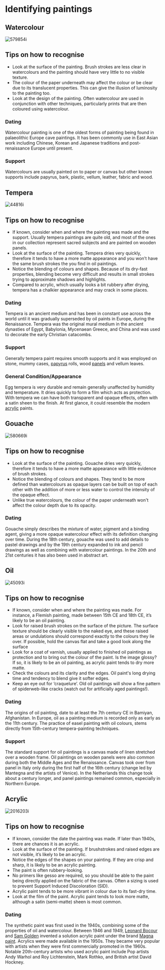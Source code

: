 # Identifying paintings

## Watercolour

![579854i](../../.gitbook/assets/watercolour-1.jpg)

## Tips on how to recognise

* Look at the surface of the painting. Brush strokes are less clear in watercolours and the painting should have very little to no visible texture.   
* The colour of the paper underneath may affect the colour or be clear due to its translucent properties. This can give the illusion of luminosity to the painting too.  
* Look at the design of the painting. Often watercolour are used in conjunction with other techniques, particularly prints that are then coloured using watercolour. 

### Dating 

Watercolour painting is one of the oldest forms of painting being found in palaeolithic Europe cave paintings. It has been commonly use in East Asian work including Chinese, Korean and Japanese traditions and post-renaissance Europe until present.     

### Support

Watercolours are usually painted on to paper or canvas but other known supports include papyrus, bark, plastic, vellum, leather, fabric and wood.

## Tempera

![44816i](../../.gitbook/assets/44816i.jpg)

## Tips on how to recognise

* If known, consider when and where the painting was made and the support. Usually tempera paintings are quite old, and most of the ones in our collection represent sacred subjects and are painted on wooden panels.   
* Look at the surface of the painting. Tempera dries very quickly, therefore it tends to have a more matte appearance and you won’t have the same brush strokes the you find in oil paintings.
* Notice the blending of colours and shapes. Because of its dry-fast properties, blending become very difficult and results in small strokes trying to approximate shadows and highlights.
* Compared to acrylic, which usually looks a bit rubbery after drying, tempera has a chalkier appearance and may crack in some places.

### Dating 

Tempera is an ancient medium and has been in constant use across the world until it was gradually superseded by oil paints in Europe, during the Renaissance. Tempera was the original mural medium in the ancient dynasties of Egypt, Babylonia, Mycenaean Greece, and China and was used to decorate the early Christian catacombs.

### Support

Generally tempera paint requires smooth supports and it was employed on stone, mummy cases, [papyrus](https://www.britannica.com/topic/papyrus-writing-material) rolls, wood [panels](https://www.britannica.com/art/panel-painting) and vellum leaves.

### General Condition/Appearance

Egg tempera is very durable and remain generally unaffected by humidity and temperature. It dries quickly to form a film which acts as protection. With tempera we can have both transparent and opaque effects, often with a satin sheen to the finish. At first glance, it could resemble the modern [acrylic](https://www.britannica.com/art/acrylic-painting) paints.

## Gouache

![580669i](../../.gitbook/assets/gouache-1.jpg)

## Tips on how to recognise

* Look at the surface of the painting. Gouache dries very quickly, therefore it tends to have a more matte appearance with little evidence of brush strokes.  
* Notice the blending of colours and shapes. They tend to be more defined than watercolours as opaque layers can be built on top of each other with the addition of more or less water to control the intensity of the opaque effect. 
* Unlike true watercolours, the colour of the paper underneath won't affect the colour depth due to its opacity. 

### Dating 

Gouache simply describes the mixture of water, pigment and a binding agent, giving a more opaque watercolour effect with its definition changing over time. During the 18th century, gouache was used to add details to pastel drawings and by the 19th century expanded to ink and pencil drawings as well as combining with watercolour paintings. In the 20th and 21st centuries it has also been used in abstract art. 

## Oil

![45093i](../../.gitbook/assets/45093i.jpg)

## Tips on how to recognise

*  If known, consider when and where the painting was made. For instance, a Flemish painting, made between 15th CE and 18th CE, it’s likely to be an oil painting.
* Look for raised brush strokes on the surface of the picture. The surface texture should be clearly visible to the naked eye, and these raised areas or undulations should correspond exactly to the colours they lie over. If possible, hold the canvas flat and take a good look along the surface
* Look for a coat of varnish, usually applied to finished oil paintings as protection and to bring out the colour of the paint. Is the image glossy? If so, it is likely to be an oil painting, as acrylic paint tends to dry more matte.
* Check the colours and its clarity and the edges. Oil paint's long drying time and tendency to blend give it softer edges.
* Keep an eye out for ‘craquelure’. Old oil paintings will show a fine pattern of spiderweb-like cracks \(watch out for artificially aged paintings!\).

### Dating 

The origins of oil painting, date to at least the 7th century CE in Bamiyan, Afghanistan. In Europe, oil as a painting medium is recorded only as early as the 11th century. The practice of easel painting with oil colours, stems directly from 15th-century tempera-painting techniques.

### Support

The standard support for oil paintings is a canvas made of linen stretched over a wooden frame. Oil paintings on wooden panels were also common during both the Middle Ages and the Renaissance. Canvas took over from panel in Italy only during the first half of the 16th century \(change led by Mantegna and the artists of Venice\). In the Netherlands this change took about a century longer, and panel paintings remained common, especially in Northern Europe.

## Acrylic 

![2016203i](../../.gitbook/assets/2016293i.png)

## Tips on how to recognise

*   If known, consider the date the painting was made. If later than 1940s, there are chances it is an acrylic.
* Look at the surface of the painting. If brushstrokes and raised edges are not visible, it’s likely to be an acrylic.
* Notice the edges of the shapes on your painting. If they are crisp and sharp, it is likely to be an acrylic painting.
* The paint is often rubbery-looking.
* No primers like gesso are required, so you should be able to the paint being directly applied on the fabric of the canvas. Often a sizing is used to prevent Support Induced Discoloration \(SID\).
* Acrylic paint tends to be more vibrant in colour due to its fast-dry time.
* Look at the film of the paint. Acrylic paint tends to look more matte, although a satin \(semi-matte\) sheen is most common.

### Dating 

The synthetic paint was first used in the 1940s, combining some of the properties of oil and watercolour. Between 1946 and 1949, [Leonard Bocour](https://en.wikipedia.org/wiki/Leonard_Bocour) and [Sam Golden](https://en.wikipedia.org/wiki/Sam_Golden) invented a solution acrylic paint under the brand [Magna paint](https://en.wikipedia.org/wiki/Magna_paint). Acrylics were made available in the 1950s. They became very popular with artists when they were first commercially promoted in the 1960s. Notable 20th-century artists who used acrylic paint include Pop artists Andy Warhol and Roy Lichtenstein, Mark Rothko, and British artist David Hockney.

